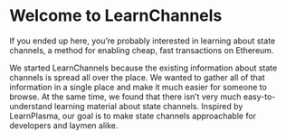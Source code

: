 # Welcome to LearnChannels

If you ended up here, you’re probably interested in learning about state channels, a method for enabling cheap, fast transactions on Ethereum.

We started LearnChannels because the existing information about state channels is spread all over the place. We wanted to gather all of that information in a single place and make it much easier for someone to browse. At the same time, we found that there isn’t very much easy-to-understand learning material about state channels. Inspired by LearnPlasma, our goal is to make state channels approachable for developers and laymen alike.

